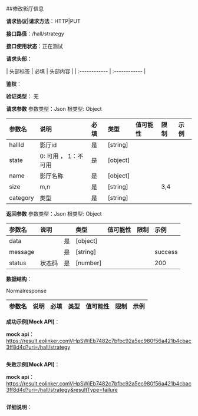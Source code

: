 ##修改影厅信息

**请求协议|请求方法**：HTTP|PUT

**接口路径**：/hall/strategy

**接口使用状态**：正在测试

**请求头部**：

| 头部标签 | 必填  | 头部内容 | 
| :------------ | :------------ |

**鉴权**：

**验证类型**：
无

**请求参数**
参数类型：Json
根类型: Object

| 参数名 | 说明 | 必填 | 类型 | 值可能性 |  限制 | 示例 |
| :------------ | :------------ | :------------ | :------------ | :------------ | :------------ | :------------ |
|hallId|影厅id|是|[string]|||
|state|0: 可用 ， 1：不可用|是|[object]|||
|name|影厅名称|是|[object]|||
|size|m,n|是|[string]||3,4|
|category|类型|是|[string]|||

**返回参数**
参数类型：Json
根类型: Object

| 参数名  | 说明 |  | 类型 | 值可能性 | 限制 | 示例 |
| :------------ | :------------ | :------------ | :------------ | :------------ | :------------ | :------------ |
|data||是|[object]||||
|message||是|[string]|||success|
|status|状态码|是|[number]|||200|

**数据结构**：


Normalresponse

| 参数名  | 说明 | 必填 | 类型 | 值可能性 | 限制 |  示例 |
| :------------ | :------------ | :------------ | :------------ | :------------ | :------------ | :------------ |

**成功示例[Mock API]**：


**mock api**：https://result.eolinker.comVHpSWiEb7482c7bfbc92a5ec980f56a421b4cbac3ff8d4d?uri=/hall/strategy
```

```

**失败示例[Mock API]**：


**mock api**：https://result.eolinker.comVHpSWiEb7482c7bfbc92a5ec980f56a421b4cbac3ff8d4d?uri=/hall/strategy&resultType=failure
```

```

**详细说明**：


```
